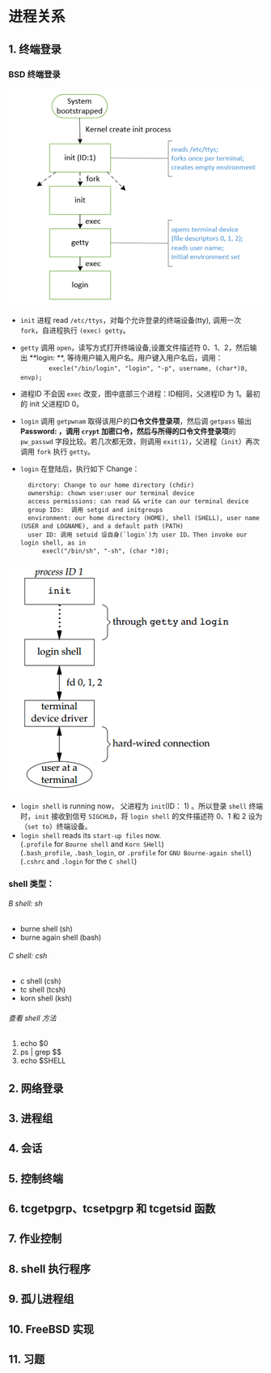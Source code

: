 # 进程关系
## 1. 终端登录
### BSD 终端登录
![login_invoked](https://github.com/JMWY/MyBlog/blob/master/AdvancedProgrammingInTheUnixEnvironment_v3/images/chapter9/login_invoked.PNG)

* `init` 进程 read `/etc/ttys`，对每个允许登录的终端设备(tty), 调用一次 `fork`，自进程执行 `(exec) getty`。
* `getty` 调用 `open`，读写方式打开终端设备,设置文件描述符 0、1、2，然后输出 **login: **, 等待用户输入用户名。用户键入用户名后，调用：       
　　　　`execle("/bin/login", "login", "-p", username, (char*)0, envp);`
* 进程ID 不会因 `exec` 改变，图中底部三个进程：ID相同，父进程ID 为 1。最初的 init 父进程ID 0。
* `login` 调用 `getpwnam` 取得该用户的**口令文件登录项**，然后调 `getpass`  输出 **Password: **，调用 `crypt` 加密口令，然后与所得的**口令文件登录项**的 `pw_passwd` 字段比较。若几次都无效，则调用 `exit(1)`，父进程（`init`）再次调用 `fork` 执行 `getty`。
* `login` 在登陆后，执行如下 Change：       

        dirctory: Change to our home directory (chdir)    
        ownership: chown user:user our terminal device   
        access permissions: can read && write can our terminal device     
        group IDs:  调用 setgid and initgroups    
        environment: our home directory (HOME), shell (SHELL), user name (USER and LOGNAME), and a default path (PATH)      
        user ID: 调用 setuid 设自身(`login`)为 user ID，Then invoke our login shell, as in
            execl("/bin/sh", "-sh", (char *)0);

![终端登录后的进程安排](https://github.com/JMWY/MyBlog/blob/master/AdvancedProgrammingInTheUnixEnvironment_v3/images/chapter9/process-arrage_after_login.PNG)

- `login shell` is running now， 父进程为 `init`(ID： 1) 。所以登录 `shell` 终端时，`init` 接收到信号 `SIGCHLD`，将 `login shell` 的文件描述符 0、1 和 2 设为（`set to`）终端设备。
- `login shell` reads its `start-up files` now.                  
(`.profile` for `Bourne shell` and `Korn SHell`)                        
(`.bash_profile`, `.bash_login`, or `.profile` for `GNU Bourne-again shell`)                    
(`.cshrc` and `.login` for the `C shell`)                       

### shell 类型：
###### B shell: sh 
* burne shell (sh) 
* burne again shell (bash) 

###### C shell: csh 
* c shell (csh) 
* tc shell (tcsh) 
* korn shell (ksh) 
###### 查看 shell 方法
1. echo $0
2. ps | grep $$ 
3. echo $SHELL


## 2. 网络登录

## 3. 进程组

## 4. 会话

## 5. 控制终端

## 6. tcgetpgrp、tcsetpgrp 和 tcgetsid 函数

## 7. 作业控制

## 8. shell 执行程序

## 9. 孤儿进程组

## 10. FreeBSD 实现

## 11. 习题



